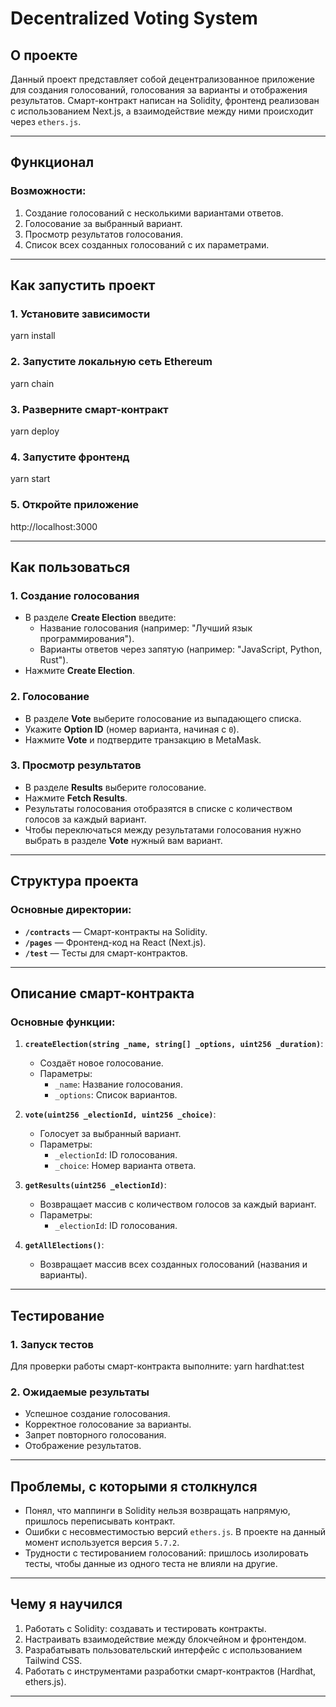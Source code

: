 # Decentralized Voting System

## О проекте

Данный проект представляет собой децентрализованное приложение для создания голосований, голосования за варианты и отображения результатов. Смарт-контракт написан на Solidity, фронтенд реализован с использованием Next.js, а взаимодействие между ними происходит через `ethers.js`.

---

## Функционал

### Возможности:
1. Создание голосований с несколькими вариантами ответов.
2. Голосование за выбранный вариант.
3. Просмотр результатов голосования.
4. Список всех созданных голосований с их параметрами.

---

## Как запустить проект

### 1. Установите зависимости
yarn install

### 2. Запустите локальную сеть Ethereum
yarn chain

### 3. Разверните смарт-контракт
yarn deploy

### 4. Запустите фронтенд
yarn start

### 5. Откройте приложение
http://localhost:3000

---

## Как пользоваться

### **1. Создание голосования**
- В разделе **Create Election** введите:
  - Название голосования (например: "Лучший язык программирования").
  - Варианты ответов через запятую (например: "JavaScript, Python, Rust").
- Нажмите **Create Election**.

### **2. Голосование**
- В разделе **Vote** выберите голосование из выпадающего списка.
- Укажите **Option ID** (номер варианта, начиная с `0`).
- Нажмите **Vote** и подтвердите транзакцию в MetaMask.

### **3. Просмотр результатов**
- В разделе **Results** выберите голосование.
- Нажмите **Fetch Results**.
- Результаты голосования отобразятся в списке с количеством голосов за каждый вариант.
- Чтобы переключаться между результатами голосования нужно выбрать в разделе **Vote** нужный вам вариант.
---

## Структура проекта

### Основные директории:
- **`/contracts`** — Смарт-контракты на Solidity.
- **`/pages`** — Фронтенд-код на React (Next.js).
- **`/test`** — Тесты для смарт-контрактов.

---

## Описание смарт-контракта

### Основные функции:

1. **`createElection(string _name, string[] _options, uint256 _duration)`**:
   - Создаёт новое голосование.
   - Параметры:
     - `_name`: Название голосования.
     - `_options`: Список вариантов.

2. **`vote(uint256 _electionId, uint256 _choice)`**:
   - Голосует за выбранный вариант.
   - Параметры:
     - `_electionId`: ID голосования.
     - `_choice`: Номер варианта ответа.

3. **`getResults(uint256 _electionId)`**:
   - Возвращает массив с количеством голосов за каждый вариант.
   - Параметры:
     - `_electionId`: ID голосования.

4. **`getAllElections()`**:
   - Возвращает массив всех созданных голосований (названия и варианты).

---

## Тестирование

### 1. Запуск тестов
Для проверки работы смарт-контракта выполните:
yarn hardhat:test

### 2. Ожидаемые результаты
- Успешное создание голосования.
- Корректное голосование за варианты.
- Запрет повторного голосования.
- Отображение результатов.

---

## Проблемы, с которыми я столкнулся

- Понял, что маппинги в Solidity нельзя возвращать напрямую, пришлось переписывать контракт.
- Ошибки с несовместимостью версий `ethers.js`. В проекте на данный момент используется версия `5.7.2`.
- Трудности с тестированием голосований: пришлось изолировать тесты, чтобы данные из одного теста не влияли на другие.

---

## Чему я научился

1. Работать с Solidity: создавать и тестировать контракты.
2. Настраивать взаимодействие между блокчейном и фронтендом.
3. Разрабатывать пользовательский интерфейс с использованием Tailwind CSS.
4. Работать с инструментами разработки смарт-контрактов (Hardhat, ethers.js).

---
